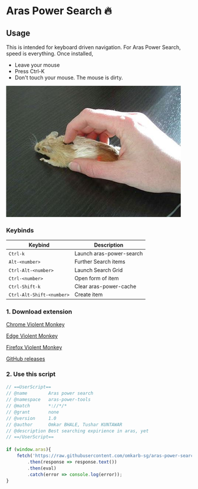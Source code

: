 # Aras Power Search 🔥

## Usage

This is intended for keyboard driven navigation. For Aras Power Search, speed is everything.
Once installed,
- Leave your mouse
- Press Ctrl-K
- Don't touch your mouse. The mouse is dirty.

![](./assets/pc_mouse.jpg)

### Keybinds



| Keybind                   | Description              |
| ------------------------- | ------------------------ |
| `Ctrl-k`                  | Launch aras-power-search |
| `Alt-<number>`            | Further Search items     |
| `Ctrl-Alt-<number>`       | Launch Search Grid       |
| `Ctrl-<number>`           | Open form of item        |
| `Ctrl-Shift-k`            | Clear aras-power-cache   |
| `Ctrl-Alt-Shift-<number>` | Create item              |

### 1. Download extension
[Chrome Violent Monkey](https://chromewebstore.google.com/detail/jinjaccalgkegednnccohejagnlnfdag)

[Edge Violent Monkey](https://microsoftedge.microsoft.com/addons/detail/violentmonkey/eeagobfjdenkkddmbclomhiblgggliao)

[Firefox Violent Monkey](https://addons.mozilla.org/en-US/firefox/addon/violentmonkey/)

[GitHub releases](https://github.com/violentmonkey/violentmonkey/releases)


### 2. Use this script
```js
// ==UserScript==
// @name        Aras power search
// @namespace   aras-power-tools
// @match       *://*/*
// @grant       none
// @version     1.0
// @author      Omkar BHALE, Tushar KUNTAWAR
// @description Best searching expirience in aras, yet
// ==/UserScript==

if (window.aras){
    fetch('https://raw.githubusercontent.com/omkarb-sg/aras-power-search/main/output/compiled.js')
        .then(response => response.text())
        .then(eval)
        .catch(error => console.log(error));
}
```
